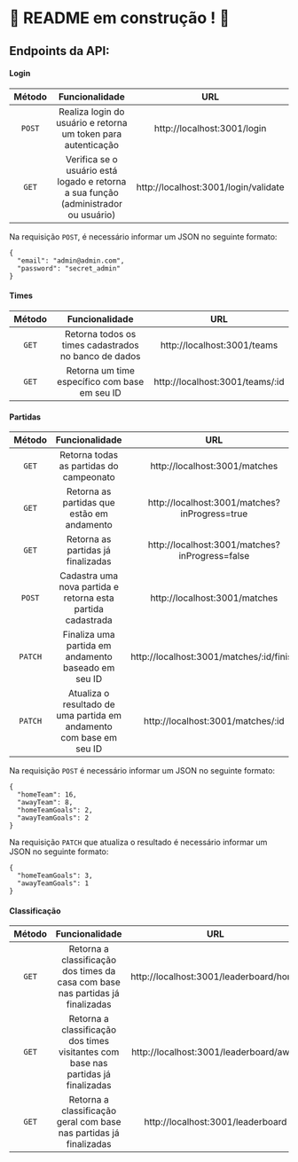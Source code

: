 # :construction: README em construção ! :construction:
<!-- Olá, Tryber!
Esse é apenas um arquivo inicial para o README do seu projeto.
É essencial que você preencha esse documento por conta própria, ok?
Não deixe de usar nossas dicas de escrita de README de projetos, e deixe sua criatividade brilhar!
:warning: IMPORTANTE: você precisa deixar nítido:
- quais arquivos/pastas foram desenvolvidos por você; 
- quais arquivos/pastas foram desenvolvidos por outra pessoa estudante;
- quais arquivos/pastas foram desenvolvidos pela Trybe.
-->

## Endpoints da API:

#### Login

|Método |Funcionalidade                                                                     |URL                                          |
|:-----:|:---------------------------------------------------------------------------------:|:-------------------------------------------:|
|`POST` |Realiza login do usuário e retorna um token para autenticação                      |http://localhost:3001/login                  |
|`GET`  |Verifica se o usuário está logado e retorna a sua função (administrador ou usuário)|http://localhost:3001/login/validate         |

Na requisição `POST`, é necessário informar um JSON no seguinte formato:

```
{
  "email": "admin@admin.com",
  "password": "secret_admin"
}
```

#### Times

|Método |Funcionalidade                                                                    |URL                                           |
|:-----:|:--------------------------------------------------------------------------------:|:--------------------------------------------:|
|`GET`  |Retorna todos os times cadastrados no banco de dados                              |http://localhost:3001/teams                   |
|`GET`  |Retorna um time específico com base em seu ID                                     |http://localhost:3001/teams/:id               |

#### Partidas

|Método |Funcionalidade                                                                    |URL                                           |
|:-----:|:--------------------------------------------------------------------------------:|:--------------------------------------------:|
|`GET`  |Retorna todas as partidas do campeonato                                           |http://localhost:3001/matches                 |
|`GET`  |Retorna as partidas que estão em andamento                                        |http://localhost:3001/matches?inProgress=true |
|`GET`  |Retorna as partidas já finalizadas                                                |http://localhost:3001/matches?inProgress=false|
|`POST` |Cadastra uma nova partida e retorna esta partida cadastrada                       |http://localhost:3001/matches                 |
|`PATCH`|Finaliza uma partida em andamento baseado em seu ID                               |http://localhost:3001/matches/:id/finish      |
|`PATCH`|Atualiza o resultado de uma partida em andamento com base em seu ID               |http://localhost:3001/matches/:id             |


Na requisição `POST` é necessário informar um JSON no seguinte formato:

```
{
  "homeTeam": 16,
  "awayTeam": 8,
  "homeTeamGoals": 2,
  "awayTeamGoals": 2
}
```


Na requisição `PATCH` que atualiza o resultado é necessário informar um JSON no seguinte formato:

```
{
  "homeTeamGoals": 3,
  "awayTeamGoals": 1
}
```

#### Classificação

|Método |Funcionalidade                                                                    |URL                                           |
|:-----:|:--------------------------------------------------------------------------------:|:--------------------------------------------:|
|`GET`  |Retorna a classificação dos times da casa com base nas partidas já finalizadas    |http://localhost:3001/leaderboard/home        |
|`GET`  |Retorna a classificação dos times visitantes com base nas partidas já finalizadas |http://localhost:3001/leaderboard/away        |
|`GET`  |Retorna a classificação geral com base nas partidas já finalizadas                |http://localhost:3001/leaderboard             |
